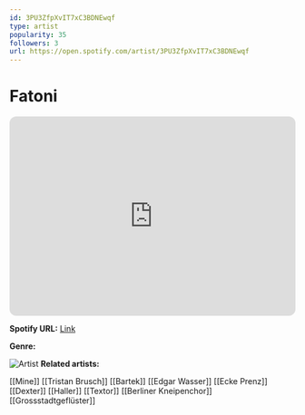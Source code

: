 ```yaml
---
id: 3PU3ZfpXvIT7xC3BDNEwqf
type: artist
popularity: 35
followers: 3
url: https://open.spotify.com/artist/3PU3ZfpXvIT7xC3BDNEwqf
---
```

# Fatoni

<iframe style="border-radius:12px" src="https://open.spotify.com/embed/artist/3PU3ZfpXvIT7xC3BDNEwqf" width="100%" height="352" frameBorder="0" allowfullscreen="" allow="autoplay; clipboard-write; encrypted-media; fullscreen; picture-in-picture" loading="lazy"></iframe>

**Spotify URL:** [Link](https://open.spotify.com/artist/3PU3ZfpXvIT7xC3BDNEwqf)

**Genre:** 

![Artist]()
**Related artists:**

[[Mine]]
[[Tristan Brusch]]
[[Bartek]]
[[Edgar Wasser]]
[[Ecke Prenz]]
[[Dexter]]
[[Haller]]
[[Textor]]
[[Berliner Kneipenchor]]
[[Grossstadtgeflüster]]
